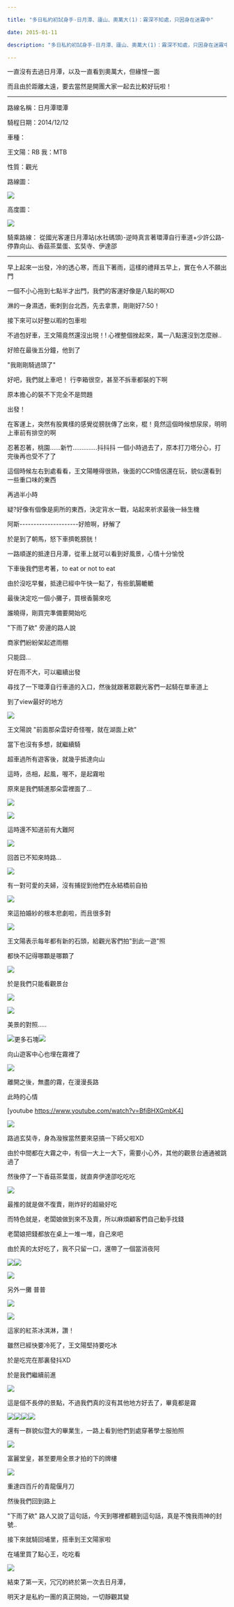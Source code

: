 ```yaml
---

title: "多日私約初試身手-日月潭、廬山、奧萬大(1)：霧深不知處，只因身在迷霧中"

date: 2015-01-11

description: "多日私約初試身手-日月潭、廬山、奧萬大(1)：霧深不知處，只因身在迷霧中"

---
```




一直沒有去過日月潭，以及一直看到奧萬大，但緣悭一面



  



而且由於距離太遠，要去當然是開團大家一起去比較好玩啦！



  



  



* * *



  



  



路線名稱：日月潭環潭



  



騎程日期：2014/12/12



  



車種：



  



王文陽：RB 我：MTB



  



性質：觀光



  



路線圖：



  



![](https://jaythecheyi.home.blog/wp-content/uploads/2019/11/0603c-1.jpg)



  



高度圖：



  



![](https://jaythecheyi.home.blog/wp-content/uploads/2019/11/b70d3-1.png)



  



  



騎乘路線： 從國光客運日月潭站(水社碼頭)-逆時真言著環潭自行車道+少許公路-停靠向山、香菇茶葉蛋、玄奘寺、伊達邵



  



* * *



  



  



  



早上起來一出發，冷的透心寒，而且下著雨，這樣的禮拜五早上，實在令人不願出門



  



一個不小心拖到七點半才出門，我們的客運好像是八點的啊XD



  



淋的一身濕透，衝刺到台北西，先去拿票，剛剛好7:50！



  



接下來可以好整以暇的包車啦



  



不過包好車，王文陽竟然還沒出現！! 心裡整個挫起來，萬一八點還沒到怎麼辦..



  



好險在最後五分鐘，他到了



  



"我剛剛騎過頭了"



  



  



好吧，我們就上車吧！ 行李箱很空，甚至不拆車都裝的下啊



  



原本擔心的裝不下完全不是問題



  



  



出發！



  



  



在客運上，突然有股異樣的感覺從膀胱傳了出來，棍！竟然這個時候想尿尿，明明上車前有排空的啊



  



忍著忍著，桃園......新竹..............抖抖抖 一個小時過去了，原本打刀塔分心，打完後再也受不了了



  



這個時候左右到處看看，王文陽睡得很熟，後面的CCR情侶還在玩，貌似還看到一些重口味的東西



  



再過半小時



  



疑?好像有個像是廁所的東西，決定背水一戰，站起來祈求最後一絲生機



  



阿斯\---------------------好險啊，紓解了



  



  



於是到了朝馬，怒下車擠乾膀胱！



  



  



一路順遂的抵達日月潭，從車上就可以看到好風景，心情十分愉悅



  



  



下車後我們思考著，to eat or not to eat



  



由於沒吃早餐，抵達已經中午快一點了，有些飢腸轆轆



  



最後決定吃一個小攤子，買根香腸來吃



  



誰曉得，剛買完準備要開始吃



  



"下雨了欸" 旁邊的路人說



  



商家們紛紛架起遮雨棚



  



只能囧...



  



好在雨不大，可以繼續出發



  



尋找了一下環潭自行車道的入口，然後就跟著眾觀光客們一起騎在單車道上



  



到了view最好的地方



  



![](https://jaythecheyi.home.blog/wp-content/uploads/2019/11/11aef-img_1681.jpg)


  



王文陽說 "前面那朵雲好奇怪喔，就在湖面上欸"



  



當下也沒有多想，就繼續騎



  



超車過所有遊客後，就幾乎抵達向山



  



這時，丞相，起風，喔不，是起霧啦



  



原來是我們騎進那朵雲裡面了...



  



![](https://jaythecheyi.home.blog/wp-content/uploads/2019/11/bb8e9-img_1687.jpg)


  



![](https://jaythecheyi.home.blog/wp-content/uploads/2019/11/b7d66-img_1693.jpg)


  



這時還不知道前有大難阿



  



![](https://jaythecheyi.home.blog/wp-content/uploads/2019/11/d6e6b-img_1694.jpg)


  



回首已不知來時路...



  



  



![](https://jaythecheyi.home.blog/wp-content/uploads/2019/11/5ae35-img_1697.jpg)


  



有一對可愛的夫婦，沒有捕捉到他們在永結橋前自拍



  



![](https://jaythecheyi.home.blog/wp-content/uploads/2019/11/e5c6a-img_1703.jpg)


  



來這拍婚紗的根本悲劇啦，而且很多對



  



  



  



![](https://jaythecheyi.home.blog/wp-content/uploads/2019/11/a1dca-img_1704.jpg)


  



王文陽表示每年都有新的石頭，給觀光客們拍"到此一遊"照



  



都快不記得哪顆是哪顆了



  



![](https://jaythecheyi.home.blog/wp-content/uploads/2019/11/acf6c-img_1707.jpg)


  



於是我們只能看觀景台



  



![](https://jaythecheyi.home.blog/wp-content/uploads/2019/11/0c010-img_1708.jpg)


  



![](https://jaythecheyi.home.blog/wp-content/uploads/2019/11/36ea2-img_1709.jpg)


  



美景的對照.....



  



  



![](https://jaythecheyi.home.blog/wp-content/uploads/2019/11/5ccc4-img_1710.jpg)更多石塊![](https://jaythecheyi.home.blog/wp-content/uploads/2019/11/bbf35-img_1711.jpg)


  



向山遊客中心也埋在霧裡了



  



![](https://jaythecheyi.home.blog/wp-content/uploads/2019/11/0813b-img_1715.jpg)


  



離開之後，無盡的霧，在漫漫長路



  



此時的心情



  



[youtube https://www.youtube.com/watch?v=BfiBHXGmbK4]



  



  



![](https://jaythecheyi.home.blog/wp-content/uploads/2019/11/ea693-img_1720.jpg)


  



路過玄奘寺，身為潑猴當然要來惡搞一下師父啦XD



  



  



由於中間都在大霧之中，有個一大上一大下，需要小心外，其他的觀景台通通被跳過了



  



然後停了一下香菇茶葉蛋，就直奔伊達邵吃吃吃



  



  



![](https://jaythecheyi.home.blog/wp-content/uploads/2019/11/337b8-img_1725.jpg)


  



最推的就是做不復賣，剛炸好的超級好吃



  



而特色就是，老闆娘做到來不及賣，所以麻煩顧客們自己動手找錢



  



老闆娘把錢都放在桌上一堆一堆，自己來吧



  



由於真的太好吃了，我不只留一口，還帶了一個當消夜阿



  



![](https://jaythecheyi.home.blog/wp-content/uploads/2019/11/e594a-img_1726.jpg)![](https://jaythecheyi.home.blog/wp-content/uploads/2019/11/97000-img_1724.jpg)


  



![](https://jaythecheyi.home.blog/wp-content/uploads/2019/11/1d5f0-img_1727.jpg)


  



另外一攤 普普



  



  



![](https://jaythecheyi.home.blog/wp-content/uploads/2019/11/479fe-img_1731.jpg)


  



![](https://jaythecheyi.home.blog/wp-content/uploads/2019/11/c9470-img_1735.jpg)


  



這家的紅茶冰淇淋，讚！



  



雖然已經快要冷死了，王文陽堅持要吃冰



  



於是吃完在那裏發抖XD



  



  



於是我們繼續前進



  



  



![](https://jaythecheyi.home.blog/wp-content/uploads/2019/11/37925-img_1737.jpg)


  



這是個不長停的景點，不過我們真的沒有其他地方好去了，畢竟都是霧



  



![](https://jaythecheyi.home.blog/wp-content/uploads/2019/11/41ba0-img_1738.jpg)![](https://jaythecheyi.home.blog/wp-content/uploads/2019/11/473a7-img_1742.jpg)![](https://jaythecheyi.home.blog/wp-content/uploads/2019/11/ca4d6-img_1744.jpg)![](https://jaythecheyi.home.blog/wp-content/uploads/2019/11/c36cc-img_1747.jpg)


  



  



還有一群貌似暨大的畢業生，一路上看到他們到處穿著學士服拍照



  



  



  



![](https://jaythecheyi.home.blog/wp-content/uploads/2019/11/0e97d-img_1749.jpg)


  



富麗堂皇，甚至要用全景才拍的下的牌樓



  



![](https://jaythecheyi.home.blog/wp-content/uploads/2019/11/0e072-img_1750.jpg)


  



重達四百斤的青龍偃月刀



  



  



然後我們回到路上



  



"下雨了欸" 路人又說了這句話，今天到哪裡都聽到這句話，真是不愧我雨神的封號..



  



  



接下來就騎回埔里，搭車到王文陽家啦



  



在埔里買了點心王，吃吃看



  



![](https://jaythecheyi.home.blog/wp-content/uploads/2019/11/a6398-img_1753.jpg)


  



  



結束了第一天，冗冗的終於第一次去日月潭，



  



明天才是私約一團的真正開始，一切靜觀其變



  



  



